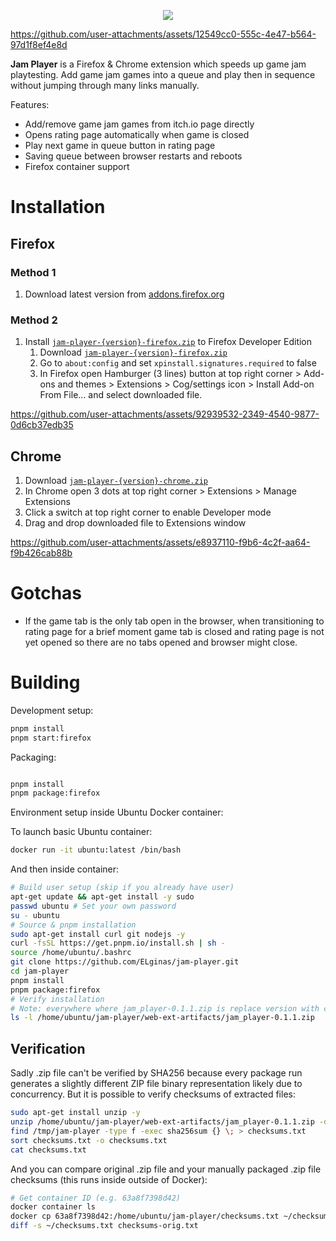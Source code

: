 <p align="center">
  <img src="https://github.com/user-attachments/assets/8ee1abdc-0714-4dcf-af4b-ddef7e15022d" />
</p>

https://github.com/user-attachments/assets/12549cc0-555c-4e47-b564-97d1f8ef4e8d

**Jam Player** is a Firefox & Chrome extension which speeds up game jam playtesting. Add game jam games into a queue and play then in sequence without jumping through many links manually.

Features:

- Add/remove game jam games from itch.io page directly
- Opens rating page automatically when game is closed
- Play next game in queue button in rating page
- Saving queue between browser restarts and reboots
- Firefox container support

# Installation

## Firefox

### Method 1

1. Download latest version from [addons.firefox.org](https://addons.mozilla.org/en-US/firefox/addon/jam-player/)

### Method 2

1. Install [`jam-player-{version}-firefox.zip`](https://github.com/ELginas/jam-player/releases) to Firefox Developer Edition
   1. Download [`jam-player-{version}-firefox.zip`](https://github.com/ELginas/jam-player/releases)
   2. Go to `about:config` and set `xpinstall.signatures.required` to false
   3. In Firefox open Hamburger (3 lines) button at top right corner > Add-ons and themes > Extensions > Cog/settings icon > Install Add-on From File... and select downloaded file.

https://github.com/user-attachments/assets/92939532-2349-4540-9877-0d6cb37edb35

## Chrome

1. Download [`jam-player-{version}-chrome.zip`](https://github.com/ELginas/jam-player/releases)
2. In Chrome open 3 dots at top right corner > Extensions > Manage Extensions
3. Click a switch at top right corner to enable Developer mode
4. Drag and drop downloaded file to Extensions window

https://github.com/user-attachments/assets/e8937110-f9b6-4c2f-aa64-f9b426cab88b

# Gotchas

- If the game tab is the only tab open in the browser, when transitioning to rating page for a brief moment game tab is closed and rating page is not yet opened so there are no tabs opened and browser might close.

# Building

Development setup:

```sh
pnpm install
pnpm start:firefox
```

Packaging:

```sh

pnpm install
pnpm package:firefox
```

Environment setup inside Ubuntu Docker container:

To launch basic Ubuntu container:

```sh
docker run -it ubuntu:latest /bin/bash
```

And then inside container:

```sh
# Build user setup (skip if you already have user)
apt-get update && apt-get install -y sudo
passwd ubuntu # Set your own password
su - ubuntu
# Source & pnpm installation
sudo apt-get install curl git nodejs -y
curl -fsSL https://get.pnpm.io/install.sh | sh -
source /home/ubuntu/.bashrc
git clone https://github.com/ELginas/jam-player.git
cd jam-player
pnpm install
pnpm package:firefox
# Verify installation
# Note: everywhere where jam_player-0.1.1.zip is replace version with current version
ls -l /home/ubuntu/jam-player/web-ext-artifacts/jam_player-0.1.1.zip
```

## Verification

Sadly .zip file can't be verified by SHA256 because every package run generates a slightly different ZIP file binary representation likely due to concurrency. But it is possible to verify checksums of extracted files:

```sh
sudo apt-get install unzip -y
unzip /home/ubuntu/jam-player/web-ext-artifacts/jam_player-0.1.1.zip -d /tmp/jam-player
find /tmp/jam-player -type f -exec sha256sum {} \; > checksums.txt
sort checksums.txt -o checksums.txt
cat checksums.txt
```

And you can compare original .zip file and your manually packaged .zip file checksums (this runs inside outside of Docker):

```sh
# Get container ID (e.g. 63a8f7398d42)
docker container ls
docker cp 63a8f7398d42:/home/ubuntu/jam-player/checksums.txt ~/checksums.txt
diff -s ~/checksums.txt checksums-orig.txt
```
